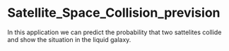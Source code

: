 # Satellite_Space_Collision_prevision

In this application we can predict the probability that two sattelites collide and show the situation in the liquid galaxy.
